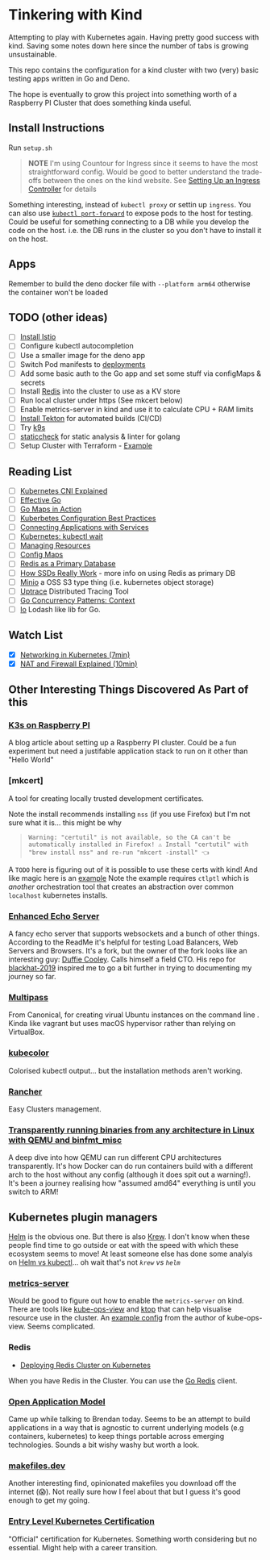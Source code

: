# Tinkering with Kind

Attempting to play with Kubernetes again. Having pretty good success 
with kind. Saving some notes down here since the number of tabs is 
growing unsustainable.

This repo contains the configuration for a kind cluster with two (very)
basic testing apps written in Go and Deno.

The hope is eventually to grow this project into something worth of
a Raspberry PI Cluster that does something kinda useful.

## Install Instructions

Run `setup.sh`

> **NOTE** I'm using Countour for Ingress since it seems to have the 
most straightforward config. Would be good to better understand the 
trade-offs between the ones on the kind website. See 
[Setting Up an Ingress Controller][kind-ingress] for details

Something interesting, instead of `kubectl proxy` or settin up `ingress`. 
You can also use [`kubectl port-forward`](https://kubernetes.io/docs/tasks/access-application-cluster/port-forward-access-application-cluster/) to expose pods to the host for 
testing. Could be useful for something connecting to a DB while you develop
the code on the host. i.e. the DB runs in the cluster so you don't have 
to install it on the host.

## Apps

Remember to build the deno docker file with `--platform arm64` otherwise
the container won't be loaded

## TODO (other ideas)

- [ ] [Install Istio](https://istio.io/latest/docs/setup/platform-setup/kind/)
- [ ] Configure kubectl autocompletion
- [ ] Use a smaller image for the deno app
- [ ] Switch Pod manifests to [deployments](https://kubernetes.io/docs/concepts/cluster-administration/manage-deployment/)
- [ ] Add some basic auth to the Go app and set some stuff via configMaps & secrets
- [ ] Install [Redis](https://kubernetes.io/docs/tutorials/configuration/configure-redis-using-configmap/) into the cluster to use as a KV store
- [ ] Run local cluster under https (See mkcert below)
- [ ] Enable metrics-server in kind and use it to calculate CPU + RAM 
limits
- [ ] [Install Tekton](https://tekton.dev/docs/getting-started/) for automated builds (CI/CD)
- [ ] Try [k9s](https://github.com/derailed/k9s)
- [ ] [staticcheck](https://staticcheck.io/docs/getting-started/) for static analysis & linter for golang
- [ ] Setup Cluster with Terraform - [Example](https://nickjanetakis.com/blog/configuring-a-kind-cluster-with-nginx-ingress-using-terraform-and-helm)

## Reading List

- [ ] [Kubernetes CNI Explained](https://www.tigera.io/learn/guides/kubernetes-networking/kubernetes-cni/)
- [ ] [Effective Go](https://go.dev/doc/effective_go)
- [ ] [Go Maps in Action](https://go.dev/blog/maps)
- [ ] [Kuberbetes Configuration Best Practices](https://kubernetes.io/docs/concepts/configuration/overview/#general-configuration-tips)
- [ ] [Connecting Applications with Services](https://kubernetes.io/docs/concepts/services-networking/connect-applications-service/)
- [ ] [Kubernetes: kubectl wait](https://enix.io/en/blog/kubernetes-tips-tricks-kubectl-wait/)
- [ ] [Managing Resources](https://kubernetes.io/docs/concepts/cluster-administration/manage-deployment/)
- [ ] [Config Maps](https://kubernetes.io/docs/concepts/configuration/configmap/)
- [ ] [Redis as a Primary Database](https://redis.com/blog/redis-cache-vs-redis-primary-database-in-90-seconds/)
- [ ] [How SSDs Really Work](https://arstechnica.com/information-technology/2012/06/inside-the-ssd-revolution-how-solid-state-disks-really-work/) - more info on using Redis as primary DB
- [ ] [Minio](https://min.io) a OSS S3 type thing (i.e. kubernetes object storage)
- [ ] [Uptrace](https://get.uptrace.dev/guide/opentelemetry-tracing-tool.html#clickhouse) Distributed Tracing Tool
- [ ] [Go Concurrency Patterns: Context](https://go.dev/blog/context)
- [ ] [lo](https://github.com/samber/lo) Lodash like lib for Go.

## Watch List
- [x] [Networking in Kubernetes (7min)](https://kube.academy/courses/kubernetes-in-depth/lessons/an-introduction-to-cni)
- [x] [NAT and Firewall Explained (10min)](https://www.youtube.com/watch?v=2llWuivdS7w)

## Other Interesting Things Discovered As Part of this

### [K3s on Raspberry PI](https://bryanbende.com/development/2021/05/07/k3s-raspberry-pi-initial-setup)

A blog article about setting up a Raspberry PI cluster. Could be a fun
experiment but need a justifable application stack to run on it other
than "Hello World"

### [mkcert]

A tool for creating locally trusted development certificates.

Note the install recommends installing `nss` (if you use Firefox) but
I'm not sure what it is... this might be why

> `Warning: "certutil" is not available, so the CA can't be automatically installed in Firefox! ⚠️
Install "certutil" with "brew install nss" and re-run "mkcert -install" 👈`

A `TODO` here is figuring out of it is possible to use these certs with
kind! And like magic here is an [example](https://github.com/dgafka/local-kuberentes-cluster-over-https)
Note the example requires `ctlptl` which is _another_ orchestration 
tool that creates an abstraction over common `localhost` kubernetes 
installs. 

### [Enhanced Echo Server](https://github.com/mauilion/echo-server)

A fancy echo server that supports websockets and a bunch of other 
things. According to the ReadMe it's helpful for testing Load Balancers,
Web Servers and Browsers. It's a fork, but the owner of the fork looks
like an interesting guy: [Duffie Cooley](https://mauilion.dev). Calls
himself a field CTO. His repo for [blackhat-2019](https://github.com/mauilion/blackhat-2019) 
inspired me to go a bit further in trying to documenting my journey so
far.

### [Multipass](https://github.com/canonical/multipass)

From Canonical, for creating virual Ubuntu instances on the command line
. Kinda like vagrant but uses macOS hypervisor rather than relying on 
VirtualBox.

### [kubecolor](https://github.com/hidetatz/kubecolor)

Colorised kubectl output... but the installation methods aren't working.

### [Rancher](https://rancher.com/docs/rancher/v2.6/en/overview/architecture/)

Easy Clusters management.

### [Transparently running binaries from any architecture in Linux with QEMU and binfmt_misc](https://ownyourbits.com/2018/06/13/transparently-running-binaries-from-any-architecture-in-linux-with-qemu-and-binfmt_misc/)

A deep dive into how QEMU can run different CPU architectures 
transparently. It's how Docker can do run containers build with a 
different arch to the host without any config (although it does spit out
a warning!). It's been a journey realising how "assumed amd64" 
everything is until you switch to ARM!

## Kubernetes plugin managers

[Helm]() is the obvious one. But there is also [Krew](https://krew.sigs.k8s.io). I don't know when these
people find time to go outside or eat with the speed with which these ecosystem seems to move!
At least someone else has done some analyis on [Helm vs kubectl](https://medium.com/@RedBaronDr1/helm-vs-kubectl-5aaf2dba7d71)... oh wait that's not _`krew` vs `helm`_
### [metrics-server](https://github.com/kubernetes-sigs/metrics-server)

Would be good to figure out how to enable the `metrics-server` on kind. 
There are tools like [kube-ops-view](https://codeberg.org/hjacobs/kube-ops-view) and 
[ktop]() that can help visualise resource use in the cluster. An [example
config](https://gist.github.com/hjacobs/69b6844ba8442fcbc2007da316499eb4)
from the author of kube-ops-view. Seems complicated.

### Redis

- [Deploying Redis Cluster on Kubernetes](https://www.containiq.com/post/deploy-redis-cluster-on-kubernetes)

When you have Redis in the Cluster. You can use the [Go Redis](https://redis.uptrace.dev) client.

### [Open Application Model](https://oam.dev)

Came up while talking to Brendan today. Seems to be an attempt to build
applications in a way that is agnostic to current underlying models
(e.g containers, kubernetes) to keep things portable across emerging
technologies. Sounds a bit wishy washy but worth a look.


### [makefiles.dev](https://github.com/make-files/makefiles)

Another interesting find, opinionated makefiles you download off the internet (😱). Not really 
sure how I feel about that but I guess it's good enough to get my going. 

### [Entry Level Kubernetes Certification](https://www.cncf.io/announcements/2021/10/13/entry-level-kubernetes-certification-to-help-advance-cloud-careers/)

"Official" certification for Kubernetes. Something worth considering 
but no essential. Might help with a career transition.

[kind-ingress]: https://kind.sigs.k8s.io/docs/user/ingress/#using-ingress
